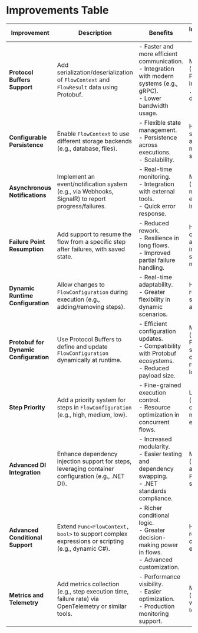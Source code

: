 # Improvements Table 

| **Improvement**                    | **Description**                                                                                             | **Benefits**                                                                                      | **Implementation Complexity** | **Use Cases**                                                                                   |
|------------------------------------|-------------------------------------------------------------------------------------------------------------|---------------------------------------------------------------------------------------------------|-------------------------------|-------------------------------------------------------------------------------------------------|
| **Protocol Buffers Support**       | Add serialization/deserialization of `FlowContext` and `FlowResult` data using Protobuf.                    | - Faster and more efficient communication.<br>- Integration with modern systems (e.g., gRPC).<br>- Lower bandwidth usage. | Medium (requires Protobuf library integration and `.proto` schema definitions) | Distributed systems, high-performance APIs, real-time data exchange (e.g., online gaming).     |
| **Configurable Persistence**       | Enable `FlowContext` to use different storage backends (e.g., database, files).                             | - Flexible state management.<br>- Persistence across executions.<br>- Scalability.                | High (requires storage abstraction and multiple driver support) | Long-running workflows, systems needing state recovery.                                        |
| **Asynchronous Notifications**     | Implement an event/notification system (e.g., via Webhooks, SignalR) to report progress/failures.           | - Real-time monitoring.<br>- Integration with external tools.<br>- Quick error response.          | Medium (requires messaging or event system integration) | Critical applications, monitoring dashboards, process automation.                              |
| **Failure Point Resumption**       | Add support to resume the flow from a specific step after failures, with saved state.                      | - Reduced rework.<br>- Resilience in long flows.<br>- Improved partial failure handling.          | High (requires checkpointing and intermediate state management) | Batch data processing, ETL pipelines, high-latency tasks.                                      |
| **Dynamic Runtime Configuration**  | Allow changes to `FlowConfiguration` during execution (e.g., adding/removing steps).                       | - Real-time adaptability.<br>- Greater flexibility in dynamic scenarios.                          | High (requires runtime synchronization and validation) | Reactive systems, real-time event processing, rule-based dynamic flows.                        |
| **Protobuf for Dynamic Configuration** | Use Protocol Buffers to define and update `FlowConfiguration` dynamically at runtime.                    | - Efficient configuration updates.<br>- Compatibility with Protobuf ecosystems.<br>- Reduced payload size. | Medium-High (requires Protobuf schema for config and runtime parsing logic) | Distributed workflows, microservices with Protobuf-based communication, dynamic rule systems.  |
| **Step Priority**                  | Add a priority system for steps in `FlowConfiguration` (e.g., high, medium, low).                          | - Fine-grained execution control.<br>- Resource optimization in concurrent flows.                 | Low (modification to configuration model and execution logic) | Workflows with critical tasks, resource-constrained systems.                                   |
| **Advanced DI Integration**        | Enhance dependency injection support for steps, leveraging container configuration (e.g., .NET DI).        | - Increased modularity.<br>- Easier testing and dependency swapping.<br>- .NET standards compliance. | Medium (requires adjustments to `FromJson` and step resolution) | Complex architecture projects, extensive DI usage in .NET ecosystems.                          |
| **Advanced Conditional Support**   | Extend `Func<FlowContext, bool>` to support complex expressions or scripting (e.g., dynamic C#).            | - Richer conditional logic.<br>- Greater decision-making power in flows.<br>- Advanced customization. | High (may require a parser or scripting engine) | Workflows with complex business rules, policy-based systems.                                   |
| **Metrics and Telemetry**          | Add metrics collection (e.g., step execution time, failure rate) via OpenTelemetry or similar tools.        | - Performance visibility.<br>- Easier optimization.<br>- Production monitoring support.           | Medium (integration with existing telemetry tools) | Production applications, performance analysis, distributed systems.   | 

